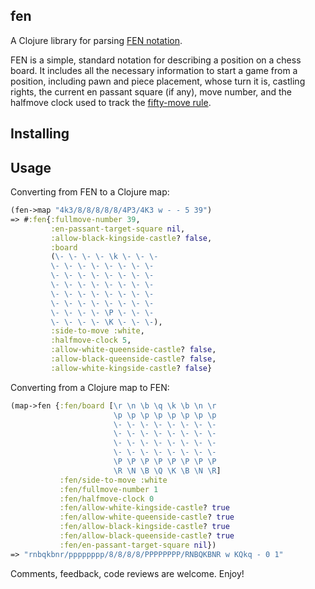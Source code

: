 ## fen

A Clojure library for parsing [FEN notation](https://en.wikipedia.org/wiki/Forsyth%E2%80%93Edwards_Notation).

FEN is a simple, standard notation for describing a position on a chess board. It includes all the necessary information to start a game from a position, including pawn and piece placement, whose turn it is, castling rights, the current en passant square (if any), move number, and the halfmove clock used to track the [fifty-move rule](https://en.wikipedia.org/wiki/Fifty-move_rule).

## Installing

## Usage

Converting from FEN to a Clojure map:

```clj
(fen->map "4k3/8/8/8/8/8/4P3/4K3 w - - 5 39")
=> #:fen{:fullmove-number 39,
         :en-passant-target-square nil,
         :allow-black-kingside-castle? false,
         :board
         (\- \- \- \- \k \- \- \-
         \- \- \- \- \- \- \- \-
         \- \- \- \- \- \- \- \-
         \- \- \- \- \- \- \- \-
         \- \- \- \- \- \- \- \-
         \- \- \- \- \- \- \- \-
         \- \- \- \- \P \- \- \-
         \- \- \- \- \K \- \- \-),
         :side-to-move :white,
         :halfmove-clock 5,
         :allow-white-queenside-castle? false,
         :allow-black-queenside-castle? false,
         :allow-white-kingside-castle? false}
```

Converting from a Clojure map to FEN:

```clj
(map->fen {:fen/board [\r \n \b \q \k \b \n \r
                       \p \p \p \p \p \p \p \p
                       \- \- \- \- \- \- \- \-
                       \- \- \- \- \- \- \- \-
                       \- \- \- \- \- \- \- \-
                       \- \- \- \- \- \- \- \-
                       \P \P \P \P \P \P \P \P
                       \R \N \B \Q \K \B \N \R]
           :fen/side-to-move :white
           :fen/fullmove-number 1
           :fen/halfmove-clock 0
           :fen/allow-white-kingside-castle? true
           :fen/allow-white-queenside-castle? true
           :fen/allow-black-kingside-castle? true
           :fen/allow-black-queenside-castle? true
           :fen/en-passant-target-square nil})
=> "rnbqkbnr/pppppppp/8/8/8/8/PPPPPPPP/RNBQKBNR w KQkq - 0 1"
```

Comments, feedback, code reviews are welcome. Enjoy!
